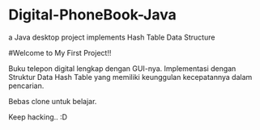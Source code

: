 # Digital-PhoneBook-Java
a Java desktop project implements Hash Table Data Structure

#Welcome to My First Project!!

Buku telepon digital lengkap dengan GUI-nya. Implementasi dengan Struktur Data Hash Table yang memiliki keunggulan kecepatannya dalam pencarian.

Bebas clone untuk belajar.

Keep hacking.. :D

